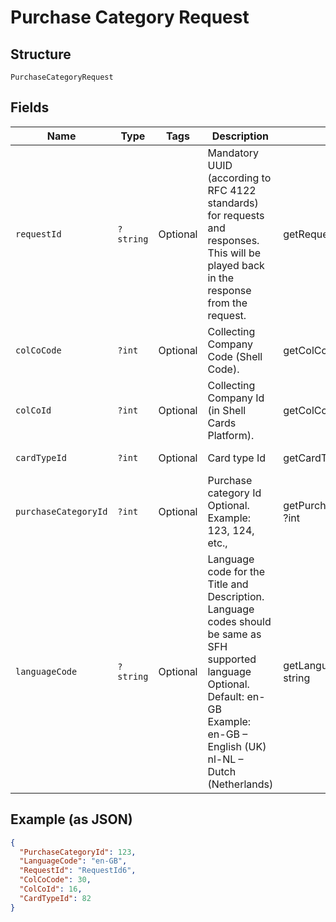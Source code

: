 
# Purchase Category Request

## Structure

`PurchaseCategoryRequest`

## Fields

| Name | Type | Tags | Description | Getter | Setter |
|  --- | --- | --- | --- | --- | --- |
| `requestId` | `?string` | Optional | Mandatory UUID (according to RFC 4122 standards) for requests and responses. This will be played back in the response from the request. | getRequestId(): ?string | setRequestId(?string requestId): void |
| `colCoCode` | `?int` | Optional | Collecting Company Code (Shell Code). | getColCoCode(): ?int | setColCoCode(?int colCoCode): void |
| `colCoId` | `?int` | Optional | Collecting Company Id (in Shell Cards Platform). | getColCoId(): ?int | setColCoId(?int colCoId): void |
| `cardTypeId` | `?int` | Optional | Card type Id | getCardTypeId(): ?int | setCardTypeId(?int cardTypeId): void |
| `purchaseCategoryId` | `?int` | Optional | Purchase category Id<br>Optional.<br>Example: 123, 124, etc., | getPurchaseCategoryId(): ?int | setPurchaseCategoryId(?int purchaseCategoryId): void |
| `languageCode` | `?string` | Optional | Language code for the Title and Description.<br>Language codes should be same as SFH supported language<br>Optional.<br>Default: en-GB<br>Example:<br>en-GB – English (UK)<br>nl-NL – Dutch (Netherlands) | getLanguageCode(): ?string | setLanguageCode(?string languageCode): void |

## Example (as JSON)

```json
{
  "PurchaseCategoryId": 123,
  "LanguageCode": "en-GB",
  "RequestId": "RequestId6",
  "ColCoCode": 30,
  "ColCoId": 16,
  "CardTypeId": 82
}
```

